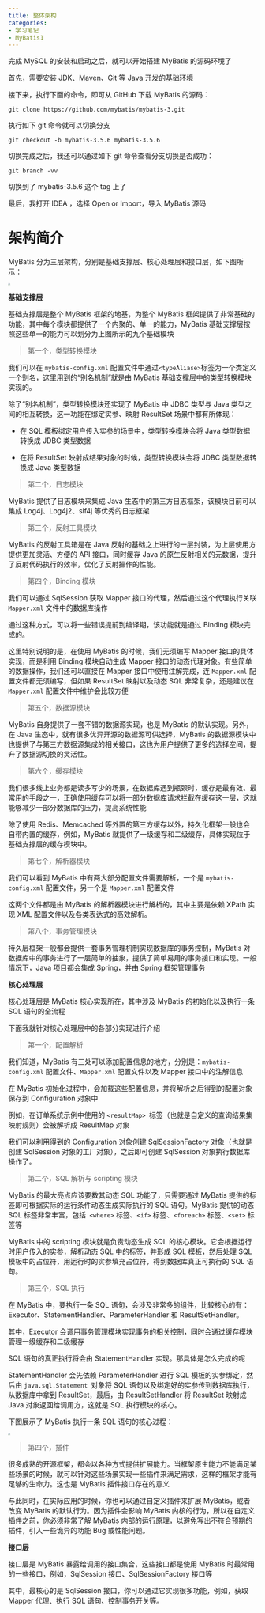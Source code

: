 ```yaml
---
title: 整体架构
categories: 
- 学习笔记
- MyBatis1
---
```


完成 MySQL 的安装和启动之后，就可以开始搭建 MyBatis 的源码环境了

首先，需要安装 JDK、Maven、Git 等 Java 开发的基础环境

接下来，执行下面的命令，即可从 GitHub 下载 MyBatis 的源码：

```
git clone https://github.com/mybatis/mybatis-3.git
```

执行如下 git 命令就可以切换分支

```
git checkout -b mybatis-3.5.6 mybatis-3.5.6
```

切换完成之后，我还可以通过如下 git 命令查看分支切换是否成功：

```
git branch -vv
```

切换到了 mybatis-3.5.6 这个 tag 上了

最后，我打开 IDEA ，选择 Open or Import，导入 MyBatis 源码

# 架构简介

MyBatis 分为三层架构，分别是基础支撑层、核心处理层和接口层，如下图所示：

<img src="https://xiaoflyfish.oss-cn-beijing.aliyuncs.com/image/20210307184752.png" style="zoom:25%;" />

**基础支撑层**

基础支撑层是整个 MyBatis 框架的地基，为整个 MyBatis 框架提供了非常基础的功能，其中每个模块都提供了一个内聚的、单一的能力，MyBatis 基础支撑层按照这些单一的能力可以划分为上图所示的九个基础模块

> 第一个，类型转换模块

我们可以在 `mybatis-config.xml` 配置文件中通过` <typeAliase> `标签为一个类定义一个别名，这里用到的“别名机制”就是由 MyBatis 基础支撑层中的类型转换模块实现的。

除了“别名机制”，类型转换模块还实现了 MyBatis 中 JDBC 类型与 Java 类型之间的相互转换，这一功能在绑定实参、映射 ResultSet 场景中都有所体现：

- 在 SQL 模板绑定用户传入实参的场景中，类型转换模块会将 Java 类型数据转换成 JDBC 类型数据

- 在将 ResultSet 映射成结果对象的时候，类型转换模块会将 JDBC 类型数据转换成 Java 类型数据

> 第二个，日志模块

MyBatis 提供了日志模块来集成 Java 生态中的第三方日志框架，该模块目前可以集成 Log4j、Log4j2、slf4j 等优秀的日志框架

> 第三个，反射工具模块

MyBatis 的反射工具箱是在 Java 反射的基础之上进行的一层封装，为上层使用方提供更加灵活、方便的 API 接口，同时缓存 Java 的原生反射相关的元数据，提升了反射代码执行的效率，优化了反射操作的性能。

> 第四个，Binding 模块

我们可以通过 SqlSession 获取 Mapper 接口的代理，然后通过这个代理执行关联 `Mapper.xml` 文件中的数据库操作

通过这种方式，可以将一些错误提前到编译期，该功能就是通过 Binding 模块完成的。

这里特别说明的是，在使用 MyBatis 的时候，我们无须编写 Mapper 接口的具体实现，而是利用 Binding 模块自动生成 Mapper 接口的动态代理对象。有些简单的数据操作，我们还可以直接在 Mapper 接口中使用注解完成，连 `Mapper.xml` 配置文件都无须编写，但如果 ResultSet 映射以及动态 SQL 非常复杂，还是建议在 `Mapper.xml` 配置文件中维护会比较方便

> 第五个，数据源模块

MyBatis 自身提供了一套不错的数据源实现，也是 MyBatis 的默认实现。另外，在 Java 生态中，就有很多优异开源的数据源可供选择，MyBatis 的数据源模块中也提供了与第三方数据源集成的相关接口，这也为用户提供了更多的选择空间，提升了数据源切换的灵活性。

> 第六个，缓存模块

我们很多线上业务都是读多写少的场景，在数据库遇到瓶颈时，缓存是最有效、最常用的手段之一，正确使用缓存可以将一部分数据库请求拦截在缓存这一层，这就能够减少一部分数据库的压力，提高系统性能

除了使用 Redis、Memcached 等外置的第三方缓存以外，持久化框架一般也会自带内置的缓存，例如，MyBatis 就提供了一级缓存和二级缓存，具体实现位于基础支撑层的缓存模块中。

> 第七个，解析器模块

我们可以看到 MyBatis 中有两大部分配置文件需要解析，一个是 `mybatis-config.xml` 配置文件，另一个是 `Mapper.xml` 配置文件

这两个文件都是由 MyBatis 的解析器模块进行解析的，其中主要是依赖 XPath 实现 XML 配置文件以及各类表达式的高效解析。

> 第八个，事务管理模块

持久层框架一般都会提供一套事务管理机制实现数据库的事务控制，MyBatis 对数据库中的事务进行了一层简单的抽象，提供了简单易用的事务接口和实现。一般情况下，Java 项目都会集成 Spring，并由 Spring 框架管理事务

**核心处理层**

核心处理层是 MyBatis 核心实现所在，其中涉及 MyBatis 的初始化以及执行一条 SQL 语句的全流程

下面我就针对核心处理层中的各部分实现进行介绍

> 第一个，配置解析

我们知道，MyBatis 有三处可以添加配置信息的地方，分别是：`mybatis-config.xml` 配置文件、`Mapper.xml` 配置文件以及 Mapper 接口中的注解信息

在 MyBatis 初始化过程中，会加载这些配置信息，并将解析之后得到的配置对象保存到 Configuration 对象中

例如，在订单系统示例中使用的 `<resultMap> `标签（也就是自定义的查询结果集映射规则）会被解析成 ResultMap 对象

我们可以利用得到的 Configuration 对象创建 SqlSessionFactory 对象（也就是创建 SqlSession 对象的工厂对象），之后即可创建 SqlSession 对象执行数据库操作了。

> 第二个，SQL 解析与 scripting 模块

MyBatis 的最大亮点应该要数其动态 SQL 功能了，只需要通过 MyBatis 提供的标签即可根据实际的运行条件动态生成实际执行的 SQL 语句。MyBatis 提供的动态 SQL 标签非常丰富，包括` <where>` 标签、`<if>` 标签、`<foreach>` 标签、`<set>` 标签等

MyBatis 中的 scripting 模块就是负责动态生成 SQL 的核心模块。它会根据运行时用户传入的实参，解析动态 SQL 中的标签，并形成 SQL 模板，然后处理 SQL 模板中的占位符，用运行时的实参填充占位符，得到数据库真正可执行的 SQL 语句。

> 第三个，SQL 执行

在 MyBatis 中，要执行一条 SQL 语句，会涉及非常多的组件，比较核心的有：Executor、StatementHandler、ParameterHandler 和 ResultSetHandler。

其中，Executor 会调用事务管理模块实现事务的相关控制，同时会通过缓存模块管理一级缓存和二级缓存

SQL 语句的真正执行将会由 StatementHandler 实现。那具体是怎么完成的呢

StatementHandler 会先依赖 ParameterHandler 进行 SQL 模板的实参绑定，然后由 `java.sql.Statement `对象将 SQL 语句以及绑定好的实参传到数据库执行，从数据库中拿到 ResultSet，最后，由 ResultSetHandler 将 ResultSet 映射成 Java 对象返回给调用方，这就是 SQL 执行模块的核心。

下图展示了 MyBatis 执行一条 SQL 语句的核心过程：

<img src="https://xiaoflyfish.oss-cn-beijing.aliyuncs.com/image/20210307185711.png" style="zoom:25%;" />

> 第四个，插件

很多成熟的开源框架，都会以各种方式提供扩展能力。当框架原生能力不能满足某些场景的时候，就可以针对这些场景实现一些插件来满足需求，这样的框架才能有足够的生命力。这也是 MyBatis 插件接口存在的意义

与此同时，在实际应用的时候，你也可以通过自定义插件来扩展 MyBatis，或者改变 MyBatis 的默认行为。因为插件会影响 MyBatis 内核的行为，所以在自定义插件之前，你必须非常了解 MyBatis 内部的运行原理，以避免写出不符合预期的插件，引入一些诡异的功能 Bug 或性能问题。

**接口层**

接口层是 MyBatis 暴露给调用的接口集合，这些接口都是使用 MyBatis 时最常用的一些接口，例如，SqlSession 接口、SqlSessionFactory 接口等

其中，最核心的是 SqlSession 接口，你可以通过它实现很多功能，例如，获取 Mapper 代理、执行 SQL 语句、控制事务开关等。